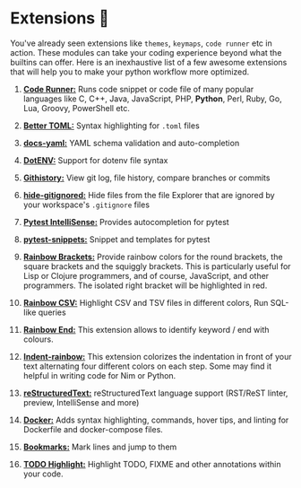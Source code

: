 # Extensions 🤖

You've already seen extensions like `themes`, `keymaps`, `code runner` etc in action. These modules can take your coding experience beyond what the builtins can offer. Here is an inexhaustive list of a few awesome extensions that will help you to make your python workflow more optimized.

1. **[Code Runner:](https://marketplace.visualstudio.com/items?itemName=formulahendry.code-runner)** Runs code snippet or code file of many popular languages like C, C++, Java, JavaScript, PHP, **Python**, Perl, Ruby, Go, Lua, Groovy, PowerShell etc.

2. **[Better TOML:](https://marketplace.visualstudio.com/items?itemName=bungcip.better-toml)** Syntax highlighting for `.toml` files

3. **[docs-yaml:](https://marketplace.visualstudio.com/items?itemName=redhat.vscode-yaml)** YAML schema validation and auto-completion

4. **[DotENV:](https://marketplace.visualstudio.com/items?itemName=mikestead.dotenv)** Support for dotenv file syntax
5. **[Githistory:](https://marketplace.visualstudio.com/items?itemName=donjayamanne.githistory)** View git log, file history, compare branches or commits
6. **[hide-gitignored:](https://marketplace.visualstudio.com/items?itemName=npxms.hide-gitignored)** Hide files from the file Explorer that are ignored by your workspace's `.gitignore` files

7. **[Pytest IntelliSense:](https://marketplace.visualstudio.com/items?itemName=Cameron.vscode-pytest)** Provides autocompletion for pytest

8. **[pytest-snippets:](https://marketplace.visualstudio.com/items?itemName=jairhenrique.pytest-snippets)** Snippet and templates for pytest

9. **[Rainbow Brackets:](https://marketplace.visualstudio.com/items?itemName=2gua.rainbow-brackets)** Provide rainbow colors for the round brackets, the square brackets and the squiggly brackets. This is particularly useful for Lisp or Clojure programmers, and of course, JavaScript, and other programmers. The isolated right bracket will be highlighted in red.

10. **[Rainbow CSV:](https://marketplace.visualstudio.com/items?itemName=mechatroner.rainbow-csv)** Highlight CSV and TSV files in different colors, Run SQL-like queries

11. **[Rainbow End:](https://marketplace.visualstudio.com/items?itemName=jduponchelle.rainbow-end)** This extension allows to identify keyword / end with colours.

12. **[Indent-rainbow:](https://marketplace.visualstudio.com/items?itemName=oderwat.indent-rainbow)** This extension colorizes the indentation in front of your text alternating four different colors on each step. Some may find it helpful in writing code for Nim or Python.

13. **[reStructuredText:](https://marketplace.visualstudio.com/items?itemName=lextudio.restructuredtext)** reStructuredText language support (RST/ReST linter, preview, IntelliSense and more)

14. **[Docker:](https://marketplace.visualstudio.com/items?itemName=ms-azuretools.vscode-docker)** Adds syntax highlighting, commands, hover tips, and linting for Dockerfile and docker-compose files.

15. **[Bookmarks:](https://marketplace.visualstudio.com/items?itemName=alefragnani.Bookmarks)** Mark lines and jump to them

16. **[TODO Highlight:](https://marketplace.visualstudio.com/items?itemName=wayou.vscode-todo-highlight)** Highlight TODO, FIXME and other annotations within your code.
